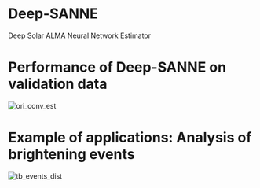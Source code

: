 # Deep-SANNE
Deep Solar ALMA Neural Network Estimator


# Performance of Deep-SANNE on validation data 
![ori_conv_est](https://user-images.githubusercontent.com/32543273/177316334-61a19c43-223a-43ed-8796-5039768d7161.jpg)




# Example of applications: Analysis of brightening events
![tb_events_dist](https://user-images.githubusercontent.com/32543273/177316623-f07251e1-9aab-4c72-98cf-12e40d6c3959.jpg)
